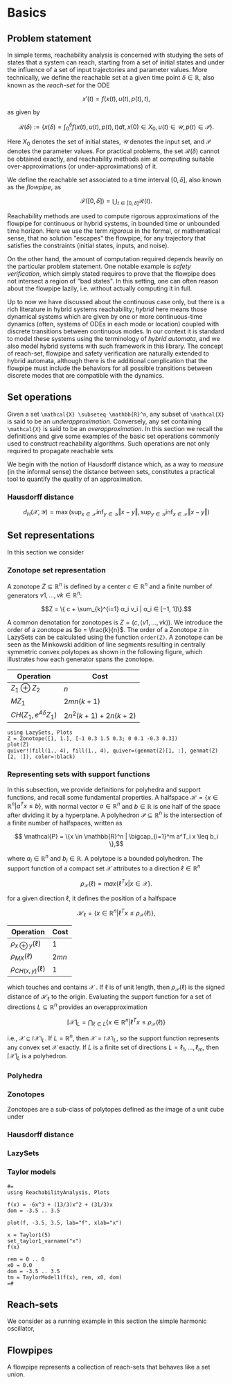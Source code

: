 

# Basics

## Problem statement

In simple terms, reachability analysis is concerned with studying the sets of states
that a system can reach, starting from a set of initial states and under the
influence of a set of input trajectories and parameter values.
More technically, we define the reachable set at a given time point
$\delta \in \mathbb{R}$, also known as the *reach-set* for the ODE
```math
x'(t) = f(x(t), u(t), p(t), t),
```
as given by
```math
\mathcal{R}(δ) := \left\{ x(δ) = \int_0^δ f(x(t), u(t), p(t), t) dt, x(0) ∈ X_0, u(t) ∈ \mathcal{U}, p(t) ∈ \mathcal{P} \right\}.
```
Here $X_0$ denotes the set of initial states, $\mathcal{U}$ denotes the input set,
and $\mathcal{P}$ denotes the parameter values. For practical problems, the set
$\mathcal{R}(δ)$ cannot be obtained exactly, and reachability methods aim at
computing suitable over-approximations (or under-approximations) of it.

We define the reachable set associated to a time interval $[0, δ]$,
also known as the *flowpipe*, as
```math
\mathcal{F}([0, δ]) = ⋃_{t \in [0, δ]} \mathcal{R}(t).
```
Reachability methods are used to compute rigorous approximations of the flowpipe
for continuous or hybrid systems, in bounded time or unbounded time horizon.
Here we use the term *rigorous* in the formal, or mathematical sense, that no
solution "escapes" the flowpipe, for any trajectory that satisfies the constraints
(initial states, inputs, and noise).

On the other hand, the amount of computation required depends heavily on the
particular problem statement. One notable example is *safety verification*,
which simply stated requires to prove that the flowpipe does not intersect a region
of "bad states". In this setting, one can often reason about the flowpipe lazily,
i.e. without actually computing it in full.

Up to now we have discussed about the continuous case only, but there is a rich
literature in hybrid systems reachability; *hybrid* here means those dynamical
systems which are given by one or more continuous-time dynamics (often, systems
of ODEs in each mode or location) coupled with discrete transitions between
continuous modes. In our context it is standard to model these systems using the
terminology of *hybrid automata*, and we also model hybrid systems with such framework
in this library. The concept of reach-set, flowpipe and safety verification are
naturally extended to hybrid automata, although there is the additional complication
that the flowpipe must include the behaviors for all possible transitions between
discrete modes that are compatible with the dynamics.

## Set operations

Given a set ``\mathcal{X} \subseteq \mathbb{R}^n``, any subset of ``\mathcal{X}``
is said to be an *underapproximation*. Conversely, any set containing ``\mathcal{X}``
is said to be an *overapproximation*. In this section we recall the definitions
and give some examples of the basic set operations commonly used to construct
reachability algorithms. Such operations are not only required to propagate
reachable sets

We begin with the
notion of Hausdorff distance which, as a way to *measure* (in the informal sense)
the distance between sets, constitutes a practical tool to quantify the quality
of an approximation.

### Hausdorff distance

```math
  d_H(\mathcal{X}, \mathcal{Y}) = \max \left( \sup_{x \in \mathcal{X}}\inf_{y \in \mathcal{Y}} \Vert x - y \Vert, \sup_{y \in \mathcal{Y}}\inf_{x \in \mathcal{X}} \Vert x - y \Vert \right)
```

## Set representations

In this section we consider

### Zonotope set representation

A zonotope $Z ⊆ \mathbb{R}^n$ is defined by a center $c ∈ \mathbb{R}^n$ and a finite number of generators $v1, . . . , vk ∈ \mathbb{R}^n$:
```math
Z = \{ c + \sum_{k}^{i=1} α_i v_i | α_i ∈ [−1, 1]\}.
```
A common denotation for zonotopes is $Z = (c, \langle v1, . . . , vk \rangle)$. We introduce the order of a zonotope as $o = \frac{k}{n}$.
The order of a Zonotope `Z` in LazySets can be calculated using the function `order(Z)`.
A zonotope can be seen as the Minkowski addition of line segments resulting in centrally symmetric
convex polytopes as shown in the following figure, which illustrates how each generator spans the zonotope.

| Operation                 | Cost                |
|---------------------------|---------------------|
| $Z_1 \oplus Z_2$          | $n$                 |
| $MZ_1$                    | $2mn(k+1)$          |
| $CH(Z_1, e^{A\delta}Z_1)$ | $2n^2(k+1)+2n(k+2)$ |

```@example zonotope_example_1
using LazySets, Plots
Z = Zonotope([1, 1.], [-1 0.3 1.5 0.3; 0 0.1 -0.3 0.3])
plot(Z)
quiver!(fill(1., 4), fill(1., 4), quiver=(genmat(Z)[1, :], genmat(Z)[2, :]), color=:black)
```

### Representing sets with support functions


In this subsection, we provide definitions for polyhedra and support functions, and recall some fundamental properties.
A halfspace $\mathcal{H} = \{x ∈ \mathbb{R}^n | a^Tx ≤ b\}$, with normal vector $a ∈ \mathbb{R}^n$ and $b ∈ \mathbb{R}$ is one half of the space after dividing it by a hyperplane.
A polyhedron $\mathcal{P} ⊆ \mathbb{R}^n$ is the intersection of a finite number of halfspaces, written as
```math
    \mathcal{P} = \{x \in \mathbb{R}^n | \bigcap_{i=1}^m a^T_i x \leq b_i \},
```
where $a_i \in \mathbb{R}^n$ and $b_i \in \mathbb{R}$. A polytope is a bounded polyhedron. The support function of a compact set $\mathcal{X}$ attributes to a direction $\ell \in \mathbb{R}^n$
```math
    \rho_{\mathcal{X}} (\ell) = max\{ \ell^T x | x \in \mathcal{X} \}.
```
for a given direction $\ell$, it defines the position of a halfspace
```math
    \mathcal{H}_{\ell} = \{x \in \mathbb{R}^n | \ell^T x \leq \rho_{\mathcal{X}}(\ell)\},
```

| Operation                 | Cost  |
|---------------------------|-------|
| $\rho_{x \oplus y}(\ell)$ | $1$   |
| $\rho_{MX}(\ell)$         | $2mn$ |
| $\rho_{CH(x, y)}(\ell)$   | $1$   |

which touches and contains $\mathcal{X}$ . If $\ell$ is of unit length, then
$\rho_{\mathcal{X}}(\ell)$ is the signed distance of $\mathcal{H}_{\ell}$ to the origin.
Evaluating the support function for a set of directions $L ⊆ \mathbb{R}^n$ provides an overapproximation
```math
    \lceil \mathcal{X} \rceil _L = \bigcap_{\ell \in L} \{ x \in \mathbb{R}^n | \ell^T x \leq \rho_{\mathcal{X}}(\ell) \}
```

i.e., $\mathcal{X} ⊆ \lceil \mathcal{X} \rceil _L$. If $L = \mathbb{R}^n$, then $\mathcal{X} = \lceil \mathcal{X} \rceil _L$, so the support function represents any convex set $\mathcal{X}$ exactly. If $L$ is a finite set of directions $L = {\ell_1, . . . , \ell_m}$, then $\lceil \mathcal{X} \rceil _L$ is a polyhedron.

### Polyhedra

### Zonotopes

Zonotopes are a sub-class of polytopes defined as the image of a unit cube under


### Hausdorff distance



### LazySets


### Taylor models



```@example
#=
using ReachabilityAnalysis, Plots

f(x) = -6x^3 + (13/3)x^2 + (31/3)x
dom = -3.5 .. 3.5

plot(f, -3.5, 3.5, lab="f", xlab="x")

x = Taylor1(5)
set_taylor1_varname("x")
f(x)

rem = 0 .. 0
x0 = 0.0
dom = -3.5 .. 3.5
tm = TaylorModel1(f(x), rem, x0, dom)
=#
```

## Reach-sets

We consider as a running example in this section the simple harmonic oscillator,

## Flowpipes

A flowpipe represents a collection of reach-sets that behaves like a set union.
